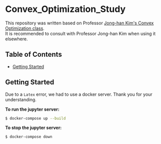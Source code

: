 # Convex_Optimization_Study

This repository was written based on Professor [Jong-han Kim's Convex Optimization class](https://jonghank.github.io/ase7030.html).  
It is recommended to consult with Professor Jong-han Kim when using it elsewhere.

## Table of Contents

-   [Getting Started](#getting-started)

## Getting Started

Due to a `Latex` error, we had to use a docker server. Thank you for your understanding.

**To run the jupyter server:**

```sh
$ docker-compose up --build
```

**To stop the jupyter server:**

```sh
$ docker-compose down
```
